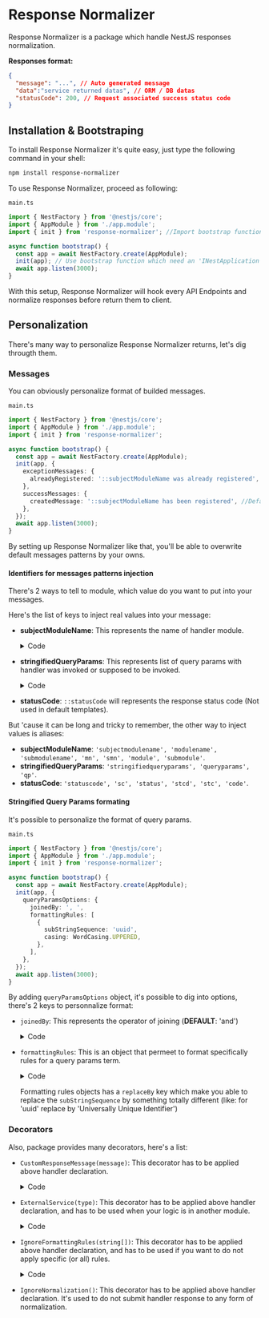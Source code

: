 # Response Normalizer

Response Normalizer is a package which handle NestJS responses normalization.

**Responses format:**

```json
{
  "message": "...", // Auto generated message
  "data":"service returned datas", // ORM / DB datas
  "statusCode": 200, // Request associated success status code
}
```

## Installation & Bootstraping

To install Response Normalizer it's quite easy, just type the following command in your shell:

```sh
npm install response-normalizer
```

To use Response Normalizer, proceed as following:

`main.ts`

```ts
import { NestFactory } from '@nestjs/core';
import { AppModule } from './app.module';
import { init } from 'response-normalizer'; //Import bootstrap function

async function bootstrap() {
  const app = await NestFactory.create(AppModule);
  init(app); // Use bootstrap function which need an 'INestApplication' object (Here 'app')
  await app.listen(3000);
}
```

With this setup, Response Normalizer will hook every API Endpoints and normalize responses before return them to client.

## Personalization

There's many way to personalize Response Normalizer returns, let's dig througth them.

### Messages

You can obviously personalize format of builded messages.

`main.ts`

```ts
import { NestFactory } from '@nestjs/core';
import { AppModule } from './app.module';
import { init } from 'response-normalizer';

async function bootstrap() {
  const app = await NestFactory.create(AppModule);
  init(app, {
    exceptionMessages: {
      alreadyRegistered: '::subjectModuleName was already registered', //Default value, set is as you want
    },
    successMessages: {
      createdMessage: '::subjectModuleName has been registered', //Default value, set is as you want
    },
  });
  await app.listen(3000);
}
```

By setting up Response Normalizer like that, you'll be able to overwrite default messages patterns by your owns. 

#### Identifiers for messages patterns injection

There's 2 ways to tell to module, which value do you want to put into your messages.

Here's the list of keys to inject real values into your message: 

- **subjectModuleName**: This represents the name of handler module.
    <details>
    <summary>Code</summary>

    ```ts
    import { AwesomeService } from './awesome-service.service';
    import { CreateAwesomeRessourceDto } from './dto/create-awesome-ressource.dto';

    @Controller()
    export class AwesomeController {
      constructor(
        private readonly awesomeService: AwesomeService,
      ) {}

      @Post()
      public create(@Body() createAwesomeRessourceDto : CreateAwesomeRessourceDto) {
        return this.awesomeService.create(createAwesomeRessourceDto);
      }
    }
    ```
    `::subjectModuleName` will be `Awesome` (or `Awesomes` depending on returned data)
    </details>
- **stringifiedQueryParams**: This represents list of query params with handler was invoked or supposed to be invoked.
    <details>
    <summary>Code</summary>

    ```ts
    import { AwesomeService } from './awesome-service.service';
    import { CreateAwesomeRessourceDto } from './dto/create-awesome-ressource.dto';

    @Controller()
    export class AwesomeController {
      constructor(
        private readonly awesomeService: AwesomeService,
      ) {}

      @Post()
      public create(@Body() createAwesomeRessourceDto : CreateAwesomeRessourceDto) {
        return this.awesomeService.create(createAwesomeRessourceDto);
      }

      @Get(':uuid') // <-        ↓      ↓   This query param
      public getByUUID(@Param('uuid') uuid: string) {
        return this.awesomeService.getByUUID(uuid);
      }
    }
    ```
    `::stringifiedQueryParams` will be `for '5b890609-f862-4a6e-b1dd-89467c2de36b' Uuid` (There's some way to personalize this format, see below)
    </details>
- **statusCode**: `::statusCode` will represents the response status code (Not used in default templates).

But 'cause it can be long and tricky to remember, the other way to inject values is aliases: <a id='aliases'></a>

- **subjectModuleName**: `'subjectmodulename', 'modulename', 'submodulename', 'mn', 'smn', 'module', 'submodule'`.
- **stringifiedQueryParams**: `'stringifiedqueryparams', 'queryparams', 'qp'`.
- **statusCode**: `'statuscode', 'sc', 'status', 'stcd', 'stc', 'code'`.

#### Stringified Query Params formating

It's possible to personalize the format of query params.

`main.ts`

```ts
import { NestFactory } from '@nestjs/core';
import { AppModule } from './app.module';
import { init } from 'response-normalizer';

async function bootstrap() {
  const app = await NestFactory.create(AppModule);
  init(app, {
    queryParamsOptions: {
      joinedBy: ', ',
      formattingRules: [
        {
          subStringSequence: 'uuid',
          casing: WordCasing.UPPERED,
        },
      ],
    },
  });
  await app.listen(3000);
}
```

By adding `queryParamsOptions` object, it's possible to dig into options, there's 2 keys to personnalize format:

- `joinedBy`: This represents the operator of joining (**DEFAULT**: 'and')
    <details>
    <summary>Code</summary>

    ```ts
    import { AwesomeService } from './awesome-service.service';
    import { CreateAwesomeRessourceDto } from './dto/create-awesome-ressource.dto';

    @Controller()
    export class AwesomeController {
      constructor(
        private readonly awesomeService: AwesomeService,
      ) {}

      @Get(':uuid/:anotherCriteria')
      public getByUUIDAndAnotherCriteria(
        @Param('uuid') uuid: string, 
        @Param('anotherCriteria') anotherCriteria: string) {
        return this.awesomeService.getByUUIDAndAnotherCriteria(uuid, anotherCriteria);
      }
    }
    ```
    `::stringifiedQueryParams` will be `for '5b890609-f862-4a6e-b1dd-89467c2de36b' Uuid and 'value_here' Another Criteria`
    </details>
- `formattingRules`: This is an object that permeet to format specifically rules for a query params term.
    <details>
    <summary>Code</summary>

    ```ts
    import { AwesomeService } from './awesome-service.service';
    import { CreateAwesomeRessourceDto } from './dto/create-awesome-ressource.dto';

    @Controller()
    export class AwesomeController {
      constructor(
        private readonly awesomeService: AwesomeService,
      ) {}

      @Get(':uuid')
      public getByUUID(@Param('uuid') uuid: string) {
        return this.awesomeService.getByUUID(uuid);
      }
    }
    ```
    Formatting rules definition: 
    ```ts
    init(app, {
        queryParamsOptions: {
          formattingRules: [
            {
              subStringSequence: 'uuid',
              casing: WordCasing.UPPERED,
            },
          ],
        },
      });
    ```
    Will make return of getByUUID handler invokation looks like : `for '5b890609-f862-4a6e-b1dd-89467c2de36b' UUID`.
    </details>

    Formatting rules objects has a `replaceBy` key which make you able to replace the `subStringSequence` by something totally different (like: for 'uuid' replace by 'Universally Unique Identifier')

### Decorators

Also, package provides many decorators, here's a list:

- `CustomResponseMessage(message)`: This decorator has to be applied above handler declaration.
    <details>
    <summary>Code</summary>

    ```ts
    import { AwesomeService } from './awesome-service.service';
    import { CreateAwesomeRessourceDto } from './dto/create-awesome-ressource.dto';
    import { CustomResponseMessage } from 'response-normalizer';

    @Controller()
    export class AwesomeController {
      constructor(
        private readonly awesomeService: AwesomeService,
      ) {}

      @Get(':uuid')
      @CustomResponseMessage('My custom message here') // <- Decorator
      public getByUUID(@Param('uuid') uuid: string) { // <-- Handler declaration
        return this.awesomeService.getByUUID(uuid);
      }
    }
    ```

    Using this decorator means "Message pattern for this route is this", it also takes injectable identifiers (`::subjectModuleName`, ...)
    </details>
- `ExternalService(type)`: This decorator has to be applied above handler declaration, and has to be used when your logic is in another module.
    <details>
    <summary>Code</summary>

    ```ts
    import { AwesomeService } from './awesome-service.service';
    import { AnotherAwesomeService } from '../another-awesome-module/another-awesome-service.service'; // <- Not the same module which is responsible of service
    import { CreateAwesomeRessourceDto } from './dto/create-awesome-ressource.dto';
    import { ExternalService } from 'response-normalizer';

    @Controller()
    export class AwesomeController {
      constructor(
        private readonly awesomeService: AwesomeService,
        private readonly anotherAwesomeService: AnotherAwesomeService, // Another service
      ) {}

      @Get(':uuid')
      @ExternalService(AnotherAwesomeService) // <- Decorator (with the type of the service /!\ not the name of properties, the type of service)
      public getByUUID(@Param('uuid') uuid: string) { // <-- Handler declaration
        return this.anotherAwesomeService.getByUUID(uuid);
      }
    }
    ```

    Using this decorator means "The subject module isn't the same as handler".
    </details>
- `IgnoreFormattingRules(string[])`: This decorator has to be applied above handler declaration, and has to be used if you want to do not apply specific (or all) rules.
    <details>
    <summary>Code</summary>

    ```ts
    import { AwesomeService } from './awesome-service.service';
    import { CreateAwesomeRessourceDto } from './dto/create-awesome-ressource.dto';
    import { IgnoreFormattingRules } from 'response-normalizer';

    @Controller()
    export class AwesomeController {
      constructor(
        private readonly awesomeService: AwesomeService,
      ) {}

      @Get(':uuid')
      @IgnoreFormattingRules(['uuid']) // <- Decorator
      public getByUUID(@Param('uuid') uuid: string) { // <-- Handler declaration
        return this.awesomeService.getByUUID(uuid);
      }
    }
    ```

    Using this decorator means "For the formatting rule where `subStringSequence` is contained in table, do not apply formatting". If you do not specify any rule, all formatting rules will be ignored.
    </details>
- `IgnoreNormalization()`: This decorator has to be applied above handler declaration. It's used to do not submit handler response to any form of normalization.